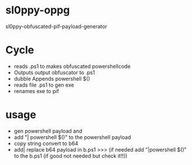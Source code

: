 # sl0ppy-oppg
sl0ppy-obfuscated-pif-payload-generator

# Cycle
* reads .ps1 to makes obfuscated powershellcode 
* Outputs output obfuscator to .ps1 
* dubble Appends powershell $() 
* reads file .ps1 to gen exe 
* renames exe to pif 

# usage
* gen powershell payload and 
* add "| powershell $()" to the powershell payload
* copy string convert to b64  
* add| replace b64 payload in b.ps1 >>> (if needed add "|powershell $()" to the b.ps1 (if good not needed but check it!!))
